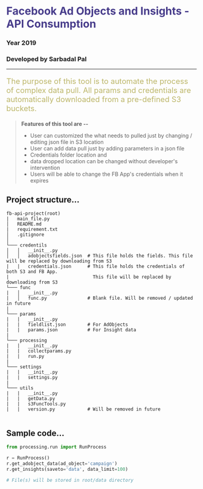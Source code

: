 <h1 style="color:#483D8B;"> Facebook Ad Objects and Insights  - API Consumption </h>

### Year 2019
### Developed by **Sarbadal Pal**

---

<p style="color:#BDB76B;font-size:20px;"> 
The purpose of this tool is to automate the process of complex data pull. All params and credentials
are automatically downloaded from a pre-defined S3 buckets.
</p>

> **Features of this tool are --**
>- User can customized the what needs to pulled just by changing / editing json file in S3 location
>- User can add data pull just by adding parameters in a json file
>- Credentials folder location and 
>- data dropped location can be changed without developer's intervention
>- Users will be able to change the FB App's credentials when it expires

## Project structure...
```
fb-api-project(root)
|   main_file.py
│   README.md 
|   requirement.txt  
│   .gitignore 
│
└─── credentils
│   │   __init__.py
│   │   adobjectsfields.json  # This file holds the fields. This file will be replaced by downloading from S3
|   |   credentials.json      # This file holds the credentials of both S3 and FB App. 
|                               This file will be replaced by downloading from S3
└─── func
|   │   __init__.py
|   │   func.py               # Blank file. Will be removed / updated in future
|
└─── params
|   |   __init__.py
|   |   fieldlist.json        # For AdObjects
|   |   params.json           # For Insight data
|   
└─── processing
|   |   __init__.py
|   |   collectparams.py 
|   |   run.py
|
└─── settings
|   |   __init__.py
|   |   settings.py 
|   
└─── utils
|   |   __init__.py
|   |   getData.py 
|   |   s3FuncTools.py
|   |   version.py            # Will be removed in future
 
```

## Sample code...
```python
from processing.run import RunProcess

r = RunProcess()
r.get_adobject_data(ad_object='campaign')
r.get_insights(saveto='data', data_limit=100)

# File(s) will be stored in root/data directory
```


